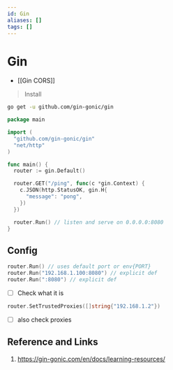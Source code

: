 ```yaml
---
id: Gin
aliases: []
tags: []
---
```

# Gin

- [[Gin CORS]]
> Install
```bash
go get -u github.com/gin-gonic/gin
```

```go
package main

import (
  "github.com/gin-gonic/gin"
  "net/http"
)

func main() {
  router := gin.Default()

  router.GET("/ping", func(c *gin.Context) {
    c.JSON(http.StatusOK, gin.H{
      "message": "pong",
    })
  })

  router.Run() // listen and serve on 0.0.0.0:8080
}
```

## Config

```go
router.Run() // uses default port or env{PORT}
router.Run("192.168.1.100:8080") // explicit def
router.Run(":8080") // explicit def
```
- [ ] Check what it is 
```go
router.SetTrustedProxies([]string{"192.168.1.2"})
```

- [ ] also check proxies
## Reference and Links
1. https://gin-gonic.com/en/docs/learning-resources/
